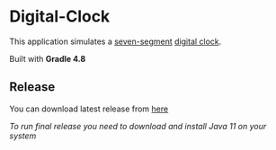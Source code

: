 # Digital-Clock

This application simulates a [seven-segment](https://en.wikipedia.org/wiki/Seven-segment_display) [digital clock](https://en.wikipedia.org/wiki/Digital_clock).

Built with **Gradle 4.8**

## Release

You can download latest release from [here](https://github.com/irakliy01/Digital-Clock/releases)

*To run final release you need to download and install Java 11 on your system*
